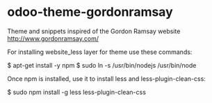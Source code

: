 # odoo-theme-gordonramsay

Theme and snippets inspired of the Gordon Ramsay website  http://www.gordonramsay.com/

For installing website_less layer for theme use these commands:

$ apt-get install -y npm
$ sudo ln -s /usr/bin/nodejs /usr/bin/node

Once npm is installed, use it to install less and less-plugin-clean-css:

$ sudo npm install -g less less-plugin-clean-css


